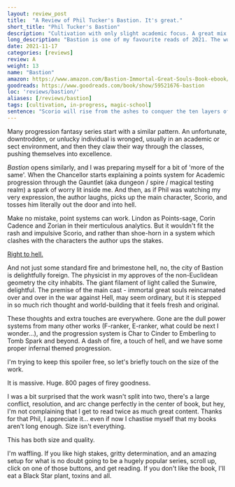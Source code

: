 ```yaml
---
layout: review_post
title:  "A Review of Phil Tucker's Bastion. It's great."
short_title: "Phil Tucker's Bastion"
description: "Cultivation with only slight academic focus. A great mix of classic progression with some top tier worldbuilding."
long_description: "Bastion is one of my favourite reads of 2021. The world is unique and interesting, characters empathetic, and their struggles all too real."
date: 2021-11-17
categories: [reviews]
review: A
weight: 13
name: "Bastion"
amazon: https://www.amazon.com/Bastion-Immortal-Great-Souls-Book-ebook/dp/B09KNXZZR5
goodreads: https://www.goodreads.com/book/show/59521676-bastion
loc: 'reviews/bastion/'
aliases: [/reviews/bastion]
tags: [cultivation, in-progress, magic-school]
sentence: "Scorio will rise from the ashes to conquer the ten layers of hell."
---
```



Many progression fantasy series start with a similar pattern. An unfortunate, downtrodden, or unlucky individual is wronged, usually in an academic or sect environment, and then they claw their way through the classes, pushing themselves into excellence.



*Bastion* opens similarly, and I was preparing myself for a bit of 'more of the same'. When the Chancellor starts explaining a points system for Academic progression through the Gauntlet (aka dungeon / spire / magical testing realm) a spark of worry lit inside me. And then, as if Phil was watching my very expression, the author laughs, picks up the main character, Scorio, and tosses him literally out the door and into hell. 



Make no mistake, point systems can work. Lindon as Points-sage, Corin Cadence and Zorian in their merticulous analytics. But it wouldn't fit the rash and impulsive Scorio, and rather than shoe-horn in a system which clashes with the characters the author ups the stakes. 



[Right to hell.](https://www.youtube.com/watch?v=eiyfwZVAzGw")



And not just some standard fire and brimestone hell, no, the city of Bastion is delightfully foreign. The physicist in my approves of the non-Euclidean geometry the city inhabits. The giant filament of light called the Sunwire, delightful. The premise of the main cast - immortal great souls reincarnated over and over in the war against Hell, may seem ordinary, but it is stepped in so much rich thought and world-building that it feels fresh and original.



These thoughts and extra touches are everywhere. Gone are the dull power systems from many other works (F-ranker, E-ranker, what could be next I wonder...), and the progression system is Char to Cinder to Emberling to Tomb Spark and beyond. A dash of fire, a touch of hell, and we have some proper infernal themed progression.



I'm trying to keep this spoiler free, so let's briefly touch on the size of the work.



It is massive. Huge. 800 pages of firey goodness.



I was a bit surprised that the work wasn't split into two, there's a large conflict, resolution, and arc change perfectly in the center of book, but hey, I'm not complaining that I get to read twice as much great content. Thanks for that Phil, I appreciate it... even if now I chastise myself that my books aren't long enough. Size isn't everything. 



This has both size and quality.



I'm waffling. If you like high stakes, gritty determination, and an amazing setup for what is no doubt going to be a hugely popular series, scroll up, click on one of those buttons, and get reading. If you don't like the book, I'll eat a Black Star plant, toxins and all. 



